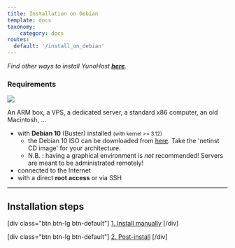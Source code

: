 ```yaml
---
title: Installation on Debian
template: docs
taxonomy:
    category: docs
routes:
  default: '/install_on_debian'
---
```


*Find other ways to install YunoHost **[here](/install)**.*

### Requirements

![](image://debian-logo.png?resize=100)

An ARM box, a VPS, a dedicated server, a standard x86 computer, an old Macintosh, ...

* with **Debian 10** (Buster) installed <small>(with kernel >= 3.12)</small>
   * the Debian 10 ISO can be downloaded from [here](https://www.debian.org/releases/buster/debian-installer/). Take the 'netinst CD image' for your architecture.
   * N.B. : having a graphical environment is *not* recommended! Servers are meant to be administrated remotely!
* connected to the Internet
* with a direct **root access** or via SSH

---

## Installation steps

[div class="btn btn-lg btn-default"] [1. Install manually](/install_manually) [/div]

[div class="btn btn-lg btn-default"] [2. Post-install](/postinstall) [/div]

